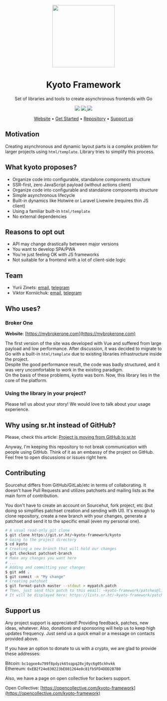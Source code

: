 <p align="center">
    <img width="200" src="https://kyoto.codes/images/logo.svg" />
</p>

<h1 align="center">Kyoto Framework</h1>

<p align="center">
    Set of libraries and tools to create asynchronous frontends with Go
</p>

<p align="center">
    <img src="https://img.shields.io/github/license/kyoto-framework/kyoto">
    <a href="https://opencollective.com/kyoto-framework">
        <img src="https://img.shields.io/opencollective/all/kyoto-framework?label=backers%20%26%20sponsors">
    </a>
    <img src="https://visitor-badge.glitch.me/badge?page_id=kyoto-framework&left_color=grey&right_color=green">
</p>

<p align="center">
    <a href="https://kyoto.codes">Website</a>&nbsp;&bull; <a href="https://kyoto.codes/learn">Get Started</a>&nbsp;&bull; <a href="https://sr.ht/~kyoto-framework/kyoto-framework/">Repository</a>&nbsp;&bull; <a href="#support-us">Support us</a>
</p>

## Motivation

Creating asynchronous and dynamic layout parts is a complex problem for larger projects using `html/template`.
Library tries to simplify this process.

## What kyoto proposes?

- Organize code into configurable, standalone components structure
- SSR-first, zero JavaScript payload (without actions client)
- Organize code into configurable and standalone components structure
- Simple asynchronous lifecycle
- Built-in dynamics like Hotwire or Laravel Livewire (requires thin JS client)
- Using a familiar built-in `html/template`
- No external dependencies

## Reasons to opt out

- API may change drastically between major versions
- You want to develop SPA/PWA
- You're just feeling OK with JS frameworks
- Not suitable for a frontend with a lot of client-side logic

## Team

- Yurii Zinets: [email](mailto:yurii.zinets@icloud.com), [telegram](https://t.me/yuriizinets)
- Viktor Korniichuk: [email](mailto:rowdyhcs@gmail.com), [telegram](https://t.me/dinoarmless)

## Who uses?

### Broker One

**Website**: [https://mybrokerone.com](https://mybrokerone.com)

The first version of the site was developed with Vue and suffered from large payload and low performance.
After discussion, it was decided to migrate to Go with a built-in `html/template` due to existing libraries infrastructure inside the project.  
Despite the good performance result, the code was badly structured, and it was very uncomfortable to work in the existing paradigm.  
On the basis of these problems, kyoto was born. Now, this library lies in the core of the platform.

### Using the library in your project?

Please tell us about your story! We would love to talk about your usage experience.

## Why using sr.ht instead of GitHub?

Please, check this article: [Project is moving from GitHub to sr.ht](https://kyoto.codes/blog/migration-srht)  

Anyway, I'm keeping this repository to not break communication with people using GitHub. Think of it as an embassy of the project on GitHub. Feel free to open discussions or issues right here.

## Contributing

Sourcehut differs from GitHub/GitLab/etc in terms of collaborating. It doesn't have Pull Requests and utilizes patchsets and mailing lists as the main form of contribution.

You don't have to create an account on Sourcehut, fork project, etc (but doing so simplifies patchset creation and sending with UI). It's enough to clone repository, create a new branch with your changes, generate a patchset and send it to the specific email (even my personal one).

```bash
# A usual read-only git clone
$ git clone https://git.sr.ht/~kyoto-framework/kyoto
# Going to the project directory
$ cd kyoto
# Creating a new branch that will hold our changes
$ git checkout patchset-branch
# Make any changes you want here
# ...
# Adding and committing your changes
$ git add .
$ git commit -m "My change"
# Creating patchset
$ git format-patch master --stdout > mypatch.patch
# Then, just send this patch to this email: ~kyoto-framework/patches@lists.sr.ht
# It will be displayed here: https://lists.sr.ht/~kyoto-framework/patches
```

## Support us

Any project support is appreciated! Providing feedback, patches, new ideas, whatever. Also, donations and sponsoring will help us to keep high updates frequency. Just send us a quick email or a message on contacts provided above.

If you have an option to donate to us with a crypto, we are glad to provide these addresses:

Bitcoin: `bc1qgxe4u799f8pdyzk65sqpq28xj0yc6g05ckhvkk`  
Ethereum: `0xEB2f24e830223bE081264e0c81fb5FD4DDD2B7B0`

Also, we have a page on open collective for backers support.

Open Collective: [https://opencollective.com/kyoto-framework](https://opencollective.com/kyoto-framework)
